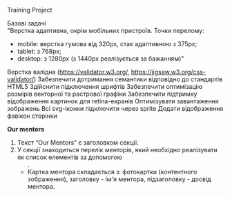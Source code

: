 Training Project

Базові задачі	
"Верстка адаптивна, окрім мобільних пристроїв. Точки перелому:
   - mobile: верстка гумова від 320px, стає адаптивною з 375px;
   - tablet: з 768px;
   - desktop: з 1280px (з 1440рх реалізується за бажанням)"

     
Верстка валідна (https://validator.w3.org/, https://jigsaw.w3.org/css-validator/)
Забезпечити дотримання семантики відповідно до стандартів HTML5
Здійснити підключення шрифтів
Забезпечити оптимізацію розмірів векторної та растрової графіки
Забезпечити підтримку відображення картинок для retina-екранів
Оптимізувати завантаження зображень
Всі svg-іконки підключити через sprite
Додати відображення фавікон сторінки


**Our mentors**	
1) Текст “Our Mentors” є заголовком секції.
2) У секції знаходиться перелік менторів, який необхідно реалізувати як список елементів за допомогою <ul>.
3) Картка ментора складається з: фотокартки (контентного зображення), заголовку - ім'я ментора, підзаголовку - досвід ментора.
